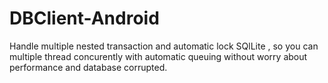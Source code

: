 # DBClient-Android

Handle multiple nested transaction and automatic lock SQlLite , so you can multiple thread concurently with automatic queuing without worry about performance and database corrupted.
